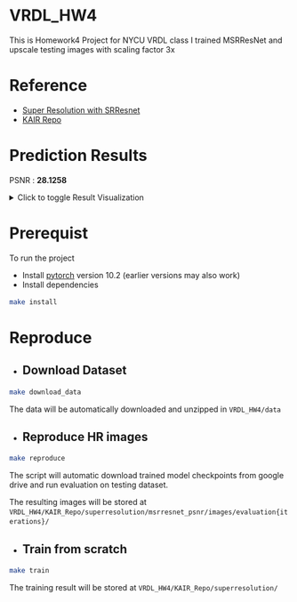 # VRDL_HW4
This is Homework4 Project for NYCU VRDL class
I trained MSRResNet and upscale testing images with scaling factor 3x

# Reference
- [Super Resolution with SRResnet](https://arxiv.org/abs/1609.04802)
- [KAIR Repo](https://github.com/cszn/KAIR)


# Prediction Results
PSNR : **28.1258**

<details>
<summary>Click to toggle Result Visualization</summary>

|LR (input) 	|  HR (generated)	|
|:----------:	|:--------:	|
|  <img width="500" src="https://github.com/Nemo1999/VRDL_HW4/blob/master/Prediction_Results/LR/00.png"/>  |  <img width="500" src="https://github.com/Nemo1999/VRDL_HW4/blob/master/Prediction_Results/HR/00_pred.png"/>      |
|  <img width="500" src="https://github.com/Nemo1999/VRDL_HW4/blob/master/Prediction_Results/LR/01.png"/>       	|  <img width="500" src="https://github.com/Nemo1999/VRDL_HW4/blob/master/Prediction_Results/HR/01_pred.png"/>              	|
|  <img width="500" src="https://github.com/Nemo1999/VRDL_HW4/blob/master/Prediction_Results/LR/02.png"/>       	|  <img width="500" src="https://github.com/Nemo1999/VRDL_HW4/blob/master/Prediction_Results/HR/02_pred.png"/>              	|
|  <img width="500" src="https://github.com/Nemo1999/VRDL_HW4/blob/master/Prediction_Results/LR/03.png"/>       	|  <img width="500" src="https://github.com/Nemo1999/VRDL_HW4/blob/master/Prediction_Results/HR/03_pred.png"/>              	|
|  <img width="500" src="https://github.com/Nemo1999/VRDL_HW4/blob/master/Prediction_Results/LR/04.png"/>       	|  <img width="500" src="https://github.com/Nemo1999/VRDL_HW4/blob/master/Prediction_Results/HR/04_pred.png"/>              	|

</details>

# Prerequist
To run the project
- Install [pytorch](https://pytorch.org/) version 10.2 (earlier versions may also work)
- Install dependencies
```bash
make install
```
# Reproduce 

- ## Download Dataset
```bash
make download_data
```
The data will be automatically downloaded and unzipped in   `VRDL_HW4/data`
- ## Reproduce HR images
```bash
make reproduce
```
The script will automatic download trained model checkpoints from google drive and run evaluation on testing dataset.

The resulting images will be stored at `VRDL_HW4/KAIR_Repo/superresolution/msrresnet_psnr/images/evaluation{iterations}/`

- ## Train from scratch
```bash
make train
```
The training result will be stored at `VRDL_HW4/KAIR_Repo/superresolution/`

